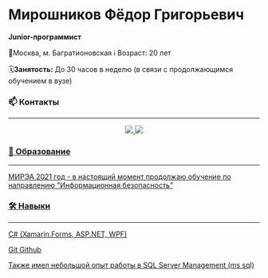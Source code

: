 # Мирошников Фёдор Григорьевич
<b>Junior-программист</b>
<p align='left'>
	📍Москва, м. Багратионовская		
        ℹ️ Возраст: 20 лет
</p>

 
:spiral_calendar:<b>Занятость:</b>
До 30 часов в неделю (в связи с продолжающимся обучением в вузе)
<!--
**SawHimself/SawHimself** is a ✨ _special_ ✨ repository because its `README.md` (this file) appears on your GitHub profile.

Here are some ideas to get you started:

- 🔭 I’m currently working on ...
- 🌱 I’m currently learning ...
- 👯 I’m looking to collaborate on ...
- 🤔 I’m looking for help with ...
- 💬 Ask me about ...
- 📫 How to reach me: ...
- 😄 Pronouns: ...
- ⚡ Fun fact: ...
	:spiral_calendar:
        :information_source:	
-->
### 📫 Контакты
<hr>
<p align='center'>
  <a href="https://t.me/VergoV">
	<img src="https://img.shields.io/badge/Telegram-2CA5E0?style=for-the-badge&logo=telegram&logoColor=white">
  <a href="saw.himself@gmail.com">
  	<img src="https://img.shields.io/badge/Gmail-D14836?style=for-the-badge&logo=gmail&logoColor=white">
<p align='center'>

### 💼 Образование
<hr>
МИРЭА 2021 год - в настоящий момент продолжаю обучение по направлению 
"Информационная безопасность"

### 🛠 Навыки
<hr>
C# (Xamarin.Forms, ASP.NET, WPF) 

Git Github
  
Также имел небольшой опыт работы в 
SQL Server Management (ms sql)

<!--
## Опыт работы
<hr>
В настоящий момент
-->

